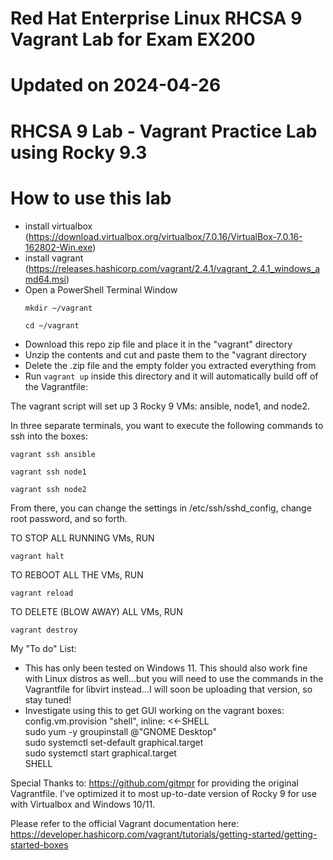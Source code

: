 # Red Hat Enterprise Linux RHCSA 9 Vagrant Lab for Exam EX200
# Updated on 2024-04-26
# RHCSA 9 Lab - Vagrant Practice Lab using Rocky 9.3

# How to use this lab
- install virtualbox (https://download.virtualbox.org/virtualbox/7.0.16/VirtualBox-7.0.16-162802-Win.exe)
- install vagrant (https://releases.hashicorp.com/vagrant/2.4.1/vagrant_2.4.1_windows_amd64.msi)
- Open a PowerShell Terminal Window
  ```
  mkdir ~/vagrant
  ```
  ```
  cd ~/vagrant
  ```
- Download this repo zip file and place it in the "vagrant" directory
- Unzip the contents and cut and paste them to the "vagrant directory
- Delete the .zip file and the empty folder you extracted everything from
- Run ```vagrant up``` inside this directory and it will automatically build off of the Vagrantfile:
    
The vagrant script will set up 3 Rocky 9 VMs: ansible, node1, and node2. 

In three separate terminals, you want to execute the following commands to ssh into the boxes:

```
vagrant ssh ansible
```

```
vagrant ssh node1
```

```
vagrant ssh node2
```

From there, you can change the settings in /etc/ssh/sshd_config, change root password, and so forth.

TO STOP ALL RUNNING VMs, RUN
```
vagrant halt
```
TO REBOOT ALL THE VMs, RUN
```
vagrant reload
```
TO DELETE (BLOW AWAY) ALL VMs, RUN
```
vagrant destroy
```

My "To do" List:
- This has only been tested on Windows 11. This should also work fine with Linux distros as well...but you will need to use the commands in the Vagrantfile for libvirt instead...I will soon be uploading that version, so stay tuned!
- Investigate using this to get GUI working on the vagrant boxes: \
  config.vm.provision "shell", inline: <<-SHELL \
 sudo yum -y groupinstall @"GNOME Desktop" \
 sudo systemctl set-default graphical.target \
 sudo systemctl start graphical.target \
SHELL


Special Thanks to: https://github.com/gitmpr for providing the original Vagrantfile.  I've optimized it to most up-to-date version of Rocky 9 for use with Virtualbox and Windows 10/11.

Please refer to the official Vagrant documentation here: https://developer.hashicorp.com/vagrant/tutorials/getting-started/getting-started-boxes
